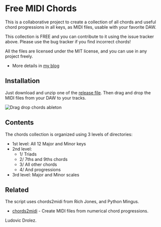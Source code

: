# Free MIDI Chords

This is a collaborative project to create a collection of all chords
and useful chord progressions in all keys, as MIDI files, usable
with your favorite DAW.

This collection is FREE and you can contribute to it using the issue tracker above.
Please use the bug tracker if you find incorrect chords! 

All the files are licensed under the MIT license, and you can use in any project freely.

 * More details in [my blog](https://drolez.com/blog/music/free-midi-chords-progressions.php)

## Installation

Just download and unzip one of the [release file](/ldrolez/free-midi-chords/releases). 
Then drag and drop the MIDI files from your DAW to your tracks.

![Drag drop chords ableton](https://i.imgur.com/vys6qGl.gif)

## Contents

The chords collection is organized using 3 levels of directories:

 * 1st level: All 12 Major and Minor keys
 * 2nd level: 
   * 1/ Triads
   * 2/ 7ths and 9ths chords
   * 3/ All other chords
   * 4/ And progressions
 * 3rd level: Major and Minor scales

## Related

The script uses chords2midi from Rich Jones, and Python Mingus.

 * [chords2midi](https://github.com/Miserlou/chords2midi) - Create MIDI files from numerical chord progressions.


Ludovic Drolez.

